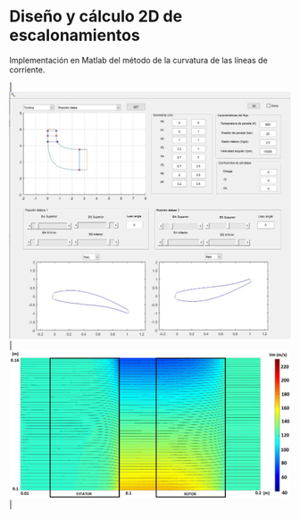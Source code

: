 # Diseño y cálculo 2D de escalonamientos

Implementación en Matlab del método de la curvatura de las líneas de corriente.

| ![interface](static/images/interface.jpg "title-1") | ![interface2](static/images/interface2.jpg "interface-2") |